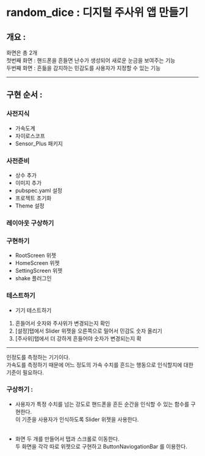 # random_dice : 디지털 주사위 앱 만들기

## 개요 :

화면은 총 2개<br>
첫번째 화면 : 핸드폰을 흔들면 난수가 생성되어 새로운 눈금을 보여주는 기능<br>
두번째 화면 : 흔듦을 감지하는 민감도를 사용자가 지정할 수 있는 기능<br>

---

## 구현 순서 :

### 사전지식

- 가속도계
- 자이로스코프
- Sensor_Plus 패키지

### 사전준비

- 상수 추가
- 이미지 추가
- pubspec.yaml 설정
- 프로젝트 초기화
- Theme 설정

### 레이아웃 구상하기

### 구현하기

- RootScreen 위젯
- HomeScreen 위젯
- SettingScreen 위젯
- shake 플러그인

### 테스트하기

- 기기 테스트하기

1. 흔들어서 숫자와 주사위가 변경되는지 확인
2. [설정]탭에서 Slider 위젯을 오른쪽으로 밀어서 민감도 숫자 올리기
3. [주사위]탭에서 더 강하게 흔들어야 숫자가 변경되는지 확

---

인정도를 측정하는 기기이다.<br>
가속도를 측정하기 때문에 어느 정도의 가속 수치를 흔드는 행동으로 인식할지에 대한 기준이 필요하다.<br>

### 구상하기 :

- 사용자가 특정 수치를 넘는 강도로 핸드폰을 흔든 순간을 인식할 수 있는 함수를 구현한다.<br>
  이 기준을 사용자가 인식하도록 Slider 위젯을 사용한다. <br><br>

- 화면 두 개를 만들어서 탭과 스크롤로 이동한다.<br>
  두 화면을 각각 따로 위젯으로 구현하고 ButtonNaviogationBar 를 이용한다.
